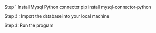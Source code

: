 Step 1 Install Mysql Python connector
pip install mysql-connector-python

Step 2 :
Import the database into your local machine

Step 3:
Run the program



 
